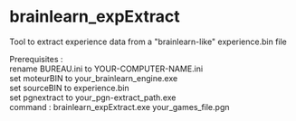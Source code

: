 # brainlearn_expExtract
Tool to extract experience data from a "brainlearn-like" experience.bin file<p>

Prerequisites :<br>
rename BUREAU.ini to YOUR-COMPUTER-NAME.ini<br>
set moteurBIN to your_brainlearn_engine.exe<br>
set sourceBIN to experience.bin<br>
set pgnextract to your_pgn-extract_path.exe<br>
command : brainlearn_expExtract.exe your_games_file.pgn<br>
